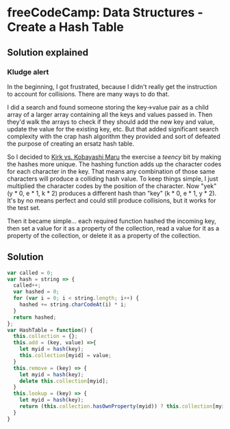 # freeCodeCamp: Data Structures - Create a Hash Table


## Solution explained

### Kludge alert
In the beginning, I got frustrated, because I didn't really get the instruction to account for collisions. There are many ways to do that. 

I did a search and found someone storing the key->value pair as a child array of a larger array containing all the keys and values passed in. Then they'd walk the arrays to check if they should add the new key and value, update the value for the existing key, etc. But that added significant search complexity with the crap hash algorithm they provided and sort of defeated the purpose of creating an ersatz hash table.

So I decided to [Kirk vs. Kobayashi Maru](https://en.wikipedia.org/wiki/Kobayashi_Maru) the exercise a *teency* bit by making the hashes more unique. The hashing function adds up the character codes for each character in the key. That means any combination of those same characters will produce a colliding hash value. To keep things simple, I just multiplied the character codes by the position of the character. Now "yek" (y * 0, e * 1, k * 2) produces a different hash than "key" (k * 0, e * 1, y * 2). It's by no means perfect and could still produce collisions, but it works for the test set.

Then it became simple... each required function hashed the incoming key, then set a value for it as a property of the collection, read a value for it as a property of the collection, or delete it as a property of the collection.

## Solution
```javascript
var called = 0;
var hash = string => {
  called++;
  var hashed = 0;
  for (var i = 0; i < string.length; i++) {
    hashed += string.charCodeAt(i) * i;
  }
  return hashed;
};
var HashTable = function() {
  this.collection = {};
  this.add = (key, value) =>{
    let myid = hash(key);
    this.collection[myid] = value;
  }
  this.remove = (key) => {
    let myid = hash(key);
    delete this.collection[myid];
  }
  this.lookup = (key) => {
    let myid = hash(key);
    return (this.collection.hasOwnProperty(myid)) ? this.collection[myid] : null;  
  }
}
```